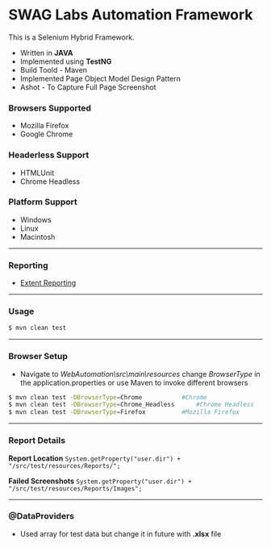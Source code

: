 # SWAG Labs Automation Framework


This is a Selenium Hybrid Framework.
 - Written in **JAVA**
 - Implemented using **TestNG**
 - Build Toold - Maven
 - Implemented Page Object Model Design Pattern
 - Ashot - To Capture Full Page Screenshot

### Browsers Supported
 - Mozilla Firefox
 - Google Chrome


### Headerless Support
 - HTMLUnit
 - Chrome Headless

### Platform Support
 - Windows
 - Linux
 - Macintosh

---
### Reporting
 - [Extent Reporting](http://extentreports.com/)

---
### Usage
```sh
$ mvn clean test
```
---
### Browser Setup
 - Navigate to *WebAutomation\src\main\resources* change *BrowserType* in the application.properties
 or use Maven to invoke different browsers

```sh
$ mvn clean test -DBrowserType=Chrome			#Chrome
$ mvn clean test -DBrowserType=Chrome_Headless		#Chrome Headless
$ mvn clean test -DBrowserType=Firefox			#Mozilla Firefox
```
---
### Report Details

**Report Location** `System.getProperty("user.dir") + "/src/test/resources/Reports/";`

**Failed Screenshots** `System.getProperty("user.dir") + "/src/test/resources/Reports/Images";`

---


### @DataProviders

 - Used array for test data but change it in future with **.xlsx** file


